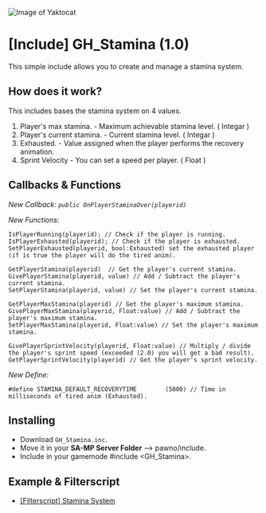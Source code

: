 ![Image of Yaktocat](https://i.imgur.com/Tza7GaU.png)


# [Include] GH_Stamina (1.0)

This simple include allows you to create and manage a stamina system.
## How does it work?


This includes bases the stamina system on 4 values.


 1. Player's max stamina. - Maximum achievable stamina level. ( Integar )
 2. Player's current stamina.  - Current stamina level. ( Integar )
 3. Exhausted. - Value assigned when the player performs the recovery animation.
 4. Sprint Velocity - You can set a speed per player. ( Float )

## Callbacks & Functions 
*New Callback:
`public OnPlayerStaminaOver(playerid)`*

*New Functions:*

    IsPlayerRunning(playerid); // Check if the player is running.
    IsPlayerExhausted(playerid); // Check if the player is exhausted.
    SetPlayerExhausted(playerid, bool:Exhausted) set the exhausted player (if is true the player will do the tired anim).
    
    GetPlayerStamina(playerid)	// Get the player's current stamina.
    GivePlayerStamina(playerid, value) // Add / Subtract the player's current stamina.
    SetPlayerStamina(playerid, value) // Set the player's current stamina.	 
    
    GetPlayerMaxStamina(playerid) // Get the player's maximum stamina.
    GivePlayerMaxStamina(playerid, Float:value) // Add / Subtract the player's maximum stamina.
    SetPlayerMaxStamina(playerid, Float:value) // Set the player's maximum stamina.
    
	GivePlayerSprintVelocity(playerid, Float:value) // Multiply / divide the player's sprint speed (exceeded (2.0) you will get a bad result).
	GetPlayerSprintVelocity(playerid) // Get the player's sprint velocity. 

      	
	
*New Define:*

    #define STAMINA_DEFAULT_RECOVERYTIME		(5000) // Time in milliseconds of tired anim (Exhausted).


## Installing

 - Download `GH_Stamina.inc`.
 - Move it in your **SA-MP Server Folder** --> pawno/include.
 - Include in your gamemode #include <GH_Stamina>.

## Example & Filterscript

 - [[Filterscript] Stamina System](https://github.com/Ghecco/GH_Stamina/blob/master/staminafs.pwn)

  

